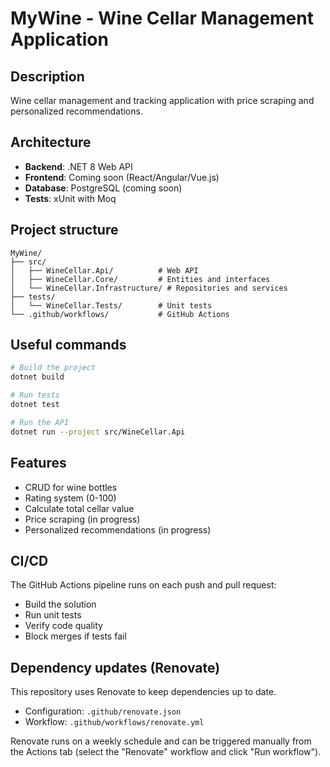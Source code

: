 # MyWine - Wine Cellar Management Application

## Description

Wine cellar management and tracking application with price scraping and personalized recommendations.

## Architecture

- **Backend**: .NET 8 Web API
- **Frontend**: Coming soon (React/Angular/Vue.js)
- **Database**: PostgreSQL (coming soon)
- **Tests**: xUnit with Moq

## Project structure

```text
MyWine/
├── src/
│   ├── WineCellar.Api/          # Web API
│   ├── WineCellar.Core/         # Entities and interfaces
│   └── WineCellar.Infrastructure/ # Repositories and services
├── tests/
│   └── WineCellar.Tests/        # Unit tests
└── .github/workflows/           # GitHub Actions
```

## Useful commands

```bash
# Build the project
dotnet build

# Run tests
dotnet test

# Run the API
dotnet run --project src/WineCellar.Api
```

## Features

- CRUD for wine bottles
- Rating system (0-100)
- Calculate total cellar value
- Price scraping (in progress)
- Personalized recommendations (in progress)

## CI/CD

The GitHub Actions pipeline runs on each push and pull request:

- Build the solution
- Run unit tests
- Verify code quality
- Block merges if tests fail

## Dependency updates (Renovate)

This repository uses Renovate to keep dependencies up to date.

- Configuration: `.github/renovate.json`
- Workflow: `.github/workflows/renovate.yml`

Renovate runs on a weekly schedule and can be triggered manually from the Actions tab (select the "Renovate" workflow and click "Run workflow").
